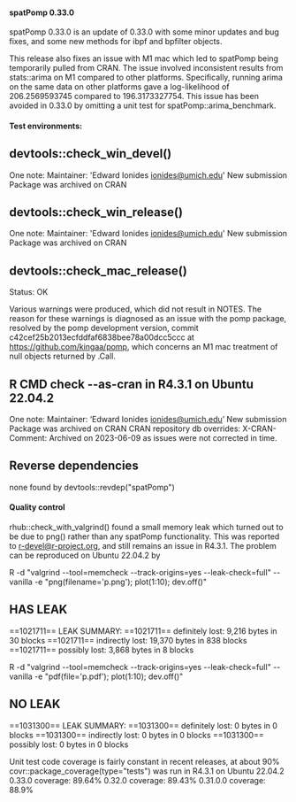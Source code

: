 
#### spatPomp 0.33.0

spatPomp 0.33.0 is an update of 0.33.0 with some minor
updates and bug fixes, and some new methods for ibpf and bpfilter objects.

This release also fixes an issue with M1 mac which led to spatPomp being
temporarily pulled from CRAN. The issue involved inconsistent results from
stats::arima on M1 compared to other platforms. Specifically, running
arima on the same data on other platforms gave a log-likelihood of
206.2569593745 compared to 196.3173327754. This issue has been avoided
in 0.33.0 by omitting a unit test for spatPomp::arima_benchmark.

#### Test environments:

## devtools::check_win_devel()

One note:
Maintainer: 'Edward Ionides <ionides@umich.edu>'
New submission
Package was archived on CRAN

## devtools::check_win_release()

One note:
Maintainer: 'Edward Ionides <ionides@umich.edu>'
New submission
Package was archived on CRAN

## devtools::check_mac_release()

Status: OK

Various warnings were produced, which did not result in NOTES.
The reason for these warnings is diagnosed as an issue with the
pomp package, resolved by the pomp development version,
commit c42cef25b2013ecfddfaf6838bee78a00dcc5ccc at
https://github.com/kingaa/pomp, which concerns an M1 mac
treatment of null objects returned by .Call. 

## R CMD check --as-cran in R4.3.1 on Ubuntu 22.04.2

One note:
Maintainer: ‘Edward Ionides <ionides@umich.edu>’
New submission
Package was archived on CRAN
CRAN repository db overrides:
  X-CRAN-Comment: Archived on 2023-06-09 as issues were not corrected
    in time.

## Reverse dependencies

none found by devtools::revdep("spatPomp")

#### Quality control

rhub::check_with_valgrind() found a small memory leak which turned out to be due to png() rather than any spatPomp functionality. This was reported to r-devel@r-project.org, and still remains an issue in R4.3.1. The problem can be reproduced on Ubuntu 22.04.2 by

R -d "valgrind --tool=memcheck --track-origins=yes --leak-check=full" --vanilla -e "png(filename='p.png'); plot(1:10); dev.off()"
## HAS LEAK
==1021711== LEAK SUMMARY:
==1021711==    definitely lost: 9,216 bytes in 30 blocks
==1021711==    indirectly lost: 19,370 bytes in 838 blocks
==1021711==      possibly lost: 3,868 bytes in 8 blocks

R -d "valgrind --tool=memcheck --track-origins=yes --leak-check=full" --vanilla -e "pdf(file='p.pdf'); plot(1:10); dev.off()"
## NO LEAK
==1031300== LEAK SUMMARY:
==1031300==    definitely lost: 0 bytes in 0 blocks
==1031300==    indirectly lost: 0 bytes in 0 blocks
==1031300==      possibly lost: 0 bytes in 0 blocks

Unit test code coverage is fairly constant in recent releases, at about 90%
covr::package_coverage(type="tests") was run in R4.3.1 on Ubuntu 22.04.2
0.33.0   coverage: 89.64%
0.32.0   coverage: 89.43%
0.31.0.0 coverage: 88.9% 

